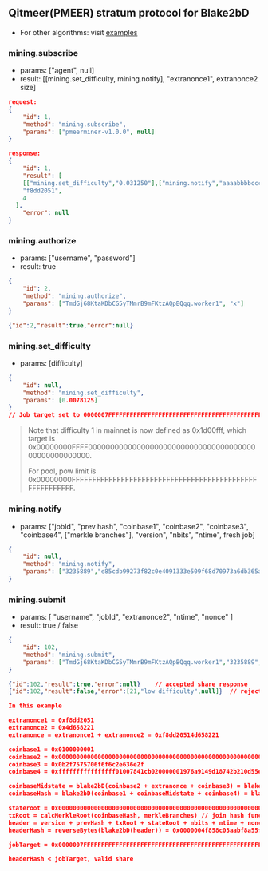 ## Qitmeer(PMEER) stratum protocol for Blake2bD

* For other algorithms: visit [examples](https://github.com/leifjacky/pmeer-gominer-demo/tree/master/examples)

### mining.subscribe

- params: ["agent", null]
- result: [[mining.set_difficulty, mining.notify], "extranonce1", extranonce2 size]

```json
request:
{
	"id": 1,
	"method": "mining.subscribe",
	"params": ["pmeerminer-v1.0.0", null]
}

response:
{
	"id": 1,
	"result": [
    [["mining.set_difficulty","0.031250"],["mining.notify","aaaabbbbccccdddd"]],
    "f8dd2051",
    4
  ],
	"error": null
}
```



### mining.authorize

- params: ["username", "password"]
- result: true

```json
{
	"id": 2,
	"method": "mining.authorize",
	"params": ["TmdGj68KtaKDbCG5yTMmrB9mFKtzAQpBQqq.worker1", "x"]
}

{"id":2,"result":true,"error":null}
```



### mining.set_difficulty

- params: [difficulty]

```json
{
	"id": null,
	"method": "mining.set_difficulty",
	"params": [0.0078125]
}
// Job target set to 0000007FFFFFFFFFFFFFFFFFFFFFFFFFFFFFFFFFFFFFFFFFFFFFFFFFFFFFFF80.
```

> Note that difficulty 1 in mainnet is now defined as 0x1d00fff, which target is 0x00000000FFFF0000000000000000000000000000000000000000000000000000.
>
> For pool, pow limit is 0x00000000FFFFFFFFFFFFFFFFFFFFFFFFFFFFFFFFFFFFFFFFFFFFFFFFFFFFFFFF.



### mining.notify

- params: ["jobId", "prev hash", "coinbase1", "coinbase2", "coinbase3", "coinbase4", ["merkle branches"], "version", "nbits", "ntime", fresh job]

```json
{
	"id": null,
	"method": "mining.notify",
	"params": ["3235889","e85cdb99273f82c0e4091333e509f68d70973a6db365a287d08c30d3b13e4472","0100000001","00000000000000000000000000000000000000000000000000000000000000000323060708","0b2f7575706f6f6c2e636e2f","ffffffffffffffff01007841cb020000001976a9149d18742b210d55e6819fc2454e6d8c0dac4a8f1c88ac0000000000000000",[],"0000000b","1c1fffff","5edca5de",true]
}
```



### mining.submit

- params: [ "username", "jobId", "extranonce2", "ntime", "nonce" ]
- result: true / false

```json
{
	"id": 102,
	"method": "mining.submit",
	"params": ["TmdGj68KtaKDbCG5yTMmrB9mFKtzAQpBQqq.worker1","3235889","4d658221","5edca5de","00102dd6"]
}

{"id":102,"result":true,"error":null}    // accepted share response
{"id":102,"result":false,"error":[21,"low difficulty",null]}  // rejected share response
```





```json
In this example

extranonce1 = 0xf8dd2051
extranonce2 = 0x4d658221
extranonce = extranonce1 + extranonce2 = 0xf8dd20514d658221

coinbase1 = 0x0100000001
coinbase2 = 0x00000000000000000000000000000000000000000000000000000000000000000323060708
coinbase3 = 0x0b2f7575706f6f6c2e636e2f
coinbase4 = 0xffffffffffffffff01007841cb020000001976a9149d18742b210d55e6819fc2454e6d8c0dac4a8f1c88ac0000000000000000

coinbaseMidstate = blake2bD(coinbase2 + extranonce + coinbase3) = blake2bD(0x00000000000000000000000000000000000000000000000000000000000000000323060708f8dd20514d6582210b2f7575706f6f6c2e636e2f) = 0xfe9463841f359b39244904530c7c41817b5e365ffcb4cb3b0a6628559a7f9896
coinbaseHash = blake2bD(coinbase1 + coinbaseMidstate + coinbase4) = blake2bD(0x0100000001fe9463841f359b39244904530c7c41817b5e365ffcb4cb3b0a6628559a7f9896ffffffffffffffff01007841cb020000001976a9149d18742b210d55e6819fc2454e6d8c0dac4a8f1c88ac0000000000000000) = 0xb5b708eeed85b305c84273c7e986ad554abad2096bcac787d96ae880e930a334

stateroot = 0x0000000000000000000000000000000000000000000000000000000000000000 // 64 zeros
txRoot = calcMerkleRoot(coinbaseHash, merkleBranches) // join hash func is Blake2bD
header = version + prevHash + txRoot + stateRoot + nbits + ntime + nonce + powType = 0x0b000000e85cdb99273f82c0e4091333e509f68d70973a6db365a287d08c30d3b13e4472b5b708eeed85b305c84273c7e986ad554abad2096bcac787d96ae880e930a3340000000000000000000000000000000000000000000000000000000000000000ffff1f1cdea5dc5ed62d100000 // all concat in Little Endian
headerHash = reverseBytes(blake2bD(header)) = 0x0000004f858c03aabf8a55f588cc5b33b095c3ba0249c1a3c00e320384cfc958  // Big Endian

jobTarget = 0x0000007FFFFFFFFFFFFFFFFFFFFFFFFFFFFFFFFFFFFFFFFFFFFFFFFFFFFFFF80

headerHash < jobTarget, valid share
```


